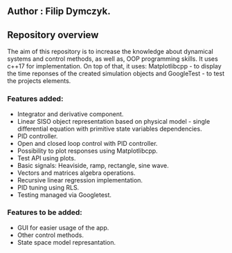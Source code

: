 ## Author : Filip Dymczyk.

## Repository overview
The aim of this repository is to increase the knowledge about dynamical systems and control methods, as well as, OOP programming skills. It uses c++17 for implementation. On top of that, it uses: Matplotlibcpp - to display the time reponses of the created simulation objects and GoogleTest - to test the projects elements.

### Features added:
- Integrator and derivative component.
- Linear SISO object representation based on physical model - single differential equation with primitive state variables dependencies.
- PID controller.
- Open and closed loop control with PID controller.
- Possibility to plot responses using Matplotlibcpp.
- Test API using plots.
- Basic signals: Heaviside, ramp, rectangle, sine wave.
- Vectors and matrices algebra operations.
- Recursive linear regression implementation.
- PID tuning using RLS.
- Testing managed via Googletest.

### Features to be added:
- GUI for easier usage of the app.
- Other control methods.
- State space model represantation.